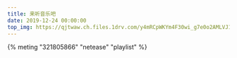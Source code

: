 ```yaml
---
title: 来听音乐吧
date: 2019-12-24 00:00:00
top_img: https://qjtwaw.ch.files.1drv.com/y4mRCpWKYm4F30wi_g7e0o2AMLVJ1UQdGnBr7lFlndm69SPXBTQI5pMmVJ_JH7jnzVBqmk3A3Dbmpr7KiSXxYT5ST5S0c1XR6gCbaTavd4C1HTZKjzv0UgO2yueunkuGn8hM9ZoMLOzLwkNC_CVDs56XahMpeAX9AMI6qZlJwEQ_-Sb_R3UfNhUitnPtuPaXlwx8jPqKeeKJ8qtM4JtrD50rA?width=1200&height=500&cropmode=none
---
```


{% meting "321805866" "netease" "playlist" %}